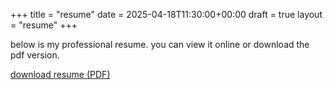 +++
title = "resume"
date = 2025-04-18T11:30:00+00:00
draft = true
layout = "resume"
+++

below is my professional resume. you can view it online or download the pdf version.

[download resume (PDF)](/resume/resume.pdf)
